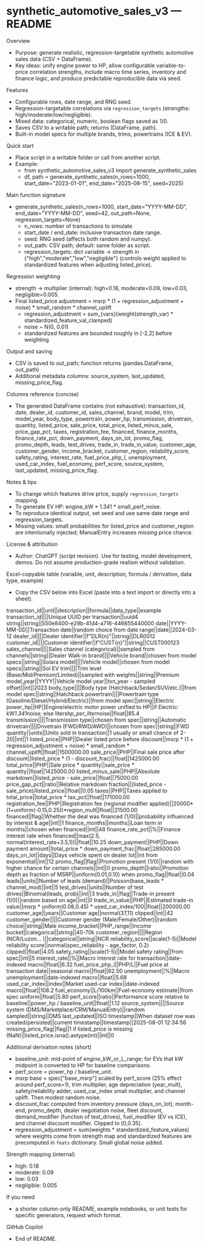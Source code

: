 # synthetic_automotive_sales_v3 — README

Overview
- Purpose: generate realistic, regression-targetable synthetic automotive sales data (CSV + DataFrame).
- Key ideas: unify engine power to HP, allow configurable variable-to-price correlation strengths, include macro time series, inventory and finance logic, and produce predictable reproducible data via seed.

Features
- Configurable rows, date range, and RNG seed.
- Regression-targetable correlations via `regression_targets` (strengths: high/moderate/low/negligible).
- Mixed data: categorical, numeric, boolean flags saved as 1/0.
- Saves CSV to a writable path; returns (DataFrame, path).
- Built-in model specs for multiple brands, trims, powertrains (ICE & EV).

Quick start
- Place script in a writable folder or call from another script.
- Example:
    - from synthetic_automotive_sales_v3 import generate_synthetic_sales
    - df, path = generate_synthetic_sales(n_rows=1000, start_date="2023-01-01", end_date="2025-08-15", seed=2025)

Main function signature
- generate_synthetic_sales(n_rows=1000, start_date="YYYY-MM-DD", end_date="YYYY-MM-DD", seed=42, out_path=None, regression_targets=None)
    - n_rows: number of transactions to simulate.
    - start_date / end_date: inclusive transaction date range.
    - seed: RNG seed (affects both random and numpy).
    - out_path: CSV path; default: same folder as script.
    - regression_targets: dict variable -> strength in {"high","moderate","low","negligible"} (controls weight applied to standardized features when adjusting listed_price).

Regression weighting
- strength -> multiplier (internal): high=0.18, moderate=0.09, low=0.03, negligible=0.005.
- Final listed_price adjustment = msrp * (1 + regression_adjustment + noise) * small_random * channel_uplift
    - regression_adjustment = sum_{vars}(weight(strength_var) * standardized_feature_val_clamped)
    - noise ~ N(0, 0.01)
    - standardized features are bounded roughly in [-2,2] before weighting

Output and saving
- CSV is saved to out_path; function returns (pandas.DataFrame, out_path)
- Additional metadata columns: source_system, last_updated, missing_price_flag.

Columns reference (concise)
- The generated DataFrame contains (not exhaustive): transaction_id, date, dealer_id, customer_id, sales_channel, brand, model, trim, model_year, body_type, powertrain, power_hp, transmission, drivetrain, quantity, listed_price, sale_price, total_price, listed_minus_sale, price_gap_pct, taxes, registration_fee, financed, finance_months, finance_rate_pct, down_payment, days_on_lot, promo_flag, promo_depth, leads, test_drives, trade_in, trade_in_value, customer_age, customer_gender, income_bracket, customer_region, reliability_score, safety_rating, interest_rate, fuel_price_php_l, unemployment, used_car_index, fuel_economy, perf_score, source_system, last_updated, missing_price_flag.

Notes & tips
- To change which features drive price, supply `regression_targets` mapping.
- To generate EV HP: engine_kW * 1.341 * small_perf_noise.
- To reproduce identical output, set seed and use same date range and regression_targets.
- Missing values: small probabilities for listed_price and customer_region are intentionally injected; ManualEntry increases missing price chance.

License & attribution
- Author: ChatGPT (script revision). Use for testing, model development, demos. Do not assume production-grade realism without validation.

Excel-copyable table (variable, unit, description, formula / derivation, data type, example)
- Copy the CSV below into Excel (paste into a text import or directly into a sheet).

transaction_id||unit||description||formula||data_type||example
transaction_id||||Unique UUID per transaction||uuid4 string||string||550e8400-e29b-41d4-a716-446655440000
date||YYYY-MM-DD||Transaction date||random choice from date range||date||2024-03-12
dealer_id||||Dealer identifier||f"DLR{n}"||string||DLR0012
customer_id||||Customer identifier||f"CUST{n}"||string||CUST000123
sales_channel||||Sales channel (categorical)||sampled from channels||string||Dealer Walk-in
brand||||Vehicle brand||chosen from model specs||string||Solara
model||||Vehicle model||chosen from model specs||string||Sol EV
trim||||Trim level (Base/Mid/Premium/Limited)||sampled with weights||string||Premium
model_year||YYYY||Vehicle model year||txn_year - sampled offset||int||2023
body_type||||Body type (Hatchback/Sedan/SUV/etc.)||from model spec||string||Hatchback
powertrain||||Powertrain type (Gasoline/Diesel/Hybrid/Electric)||from model spec||string||Electric
power_hp||HP||Engine/electric motor power unified to HP||if Electric: kW*1.341*noise; else liters*hp_per_liter*noise||float||85.4
transmission||||Transmission type||chosen from spec||string||Automatic
drivetrain||||Drivetrain (FWD/RWD/AWD)||chosen from spec||string||FWD
quantity||units||Units sold in transaction||1 usually or small chance of 2-20||int||1
listed_price||PHP||Dealer listed price before discount||msrp * (1 + regression_adjustment + noise) * small_random * channel_uplift||float||1500000.00
sale_price||PHP||Final sale price after discount||listed_price * (1 - discount_frac)||float||1425000.00
total_price||PHP||Sale price * quantity||sale_price * quantity||float||1425000.00
listed_minus_sale||PHP||Absolute markdown||listed_price - sale_price||float||75000.00
price_gap_pct||ratio||Relative markdown fraction||(listed_price - sale_price)/listed_price||float||0.05
taxes||PHP||Taxes applied to total_price||total_price * tax_pct||float||171000.00
registration_fee||PHP||Registration fee (regional modifier applied)||20000*(1+uniform(-0.15,0.25))*region_mult||float||21500.00
financed||flag||Whether the deal was financed (1/0)||probability influenced by interest & age||int||1
finance_months||months||Loan term in months||chosen when financed||int||48
finance_rate_pct||%||Finance interest rate when financed||max(2.5, normal(interest_rate+3.5,1))||float||10.25
down_payment||PHP||Down payment amount||total_price * down_payment_frac||float||285000.00
days_on_lot||days||Days vehicle spent on dealer lot||int from exponential||int||12
promo_flag||flag||Promotion present (1/0)||random with higher chance for certain channels||int||0
promo_depth||ratio||Promotion depth as fraction of MSRP||uniform(0.01,0.10) when promo_flag||float||0.04
leads||units||Number of leads (demand)||Poisson(base_leads * channel_mod)||int||5
test_drives||units||Number of test drives||Binomial(leads, prob)||int||3
trade_in||flag||Trade-in present (1/0)||random based on age||int||0
trade_in_value||PHP||Estimated trade-in value||msrp * uniform(0.08,0.45) * used_car_index/100||float||200000.00
customer_age||years||Customer age||normal(37,11) clipped||int||42
customer_gender||||Customer gender (Male/Female/Other)||random choice||string||Male
income_bracket||PHP_range||Income bucket||categorical||string||40-70k
customer_region||||Region (NCR/Luzon... )||categorical||string||NCR
reliability_score||scale(1-5)||Model reliability score||normal(spec_reliability - age_factor, 0.2) clipped||float||4.05
safety_rating||scale(1-5)||Model safety rating||from spec||int||5
interest_rate||%||Macro interest rate for transaction||date-indexed macro||float||6.32
fuel_price_php_l||PHP/L||Fuel price at transaction date||seasonal macro||float||62.50
unemployment||%||Macro unemployment||date-indexed macro||float||5.68
used_car_index||index||Market used-car index||date-indexed macro||float||108.2
fuel_economy||L/100km||Fuel-economy estimate||from spec uniform||float||5.80
perf_score||ratio||Performance score relative to baseline||power_hp / baseline_unit||float||1.12
source_system||||Source system (DMS/Marketplace/CRM/ManualEntry)||random sampled||string||DMS
last_updated||ISO timestamp||When dataset row was created/persisted||current timestamp||timestamp||2025-08-01 12:34:56
missing_price_flag||flag||1 if listed_price is missing (NaN)||listed_price.isna().astype(int)||int||0

Additional derivation notes (short)
- baseline_unit: mid-point of engine_kW_or_L_range; for EVs that kW midpoint is converted to HP for baseline comparisons.
- perf_score = power_hp / baseline_unit.
- msrp base = spec["base_msrp"] scaled by perf_score (25% effect around perf_score=1), trim multiplier, age depreciation (year_mult), safety/reliability adder, used_car_index small multiplier, and channel uplift. Then modest random noise.
- discount_frac computed from inventory pressure (days_on_lot), month-end, promo_depth, dealer negotiation noise, fleet discount, demand_modifier (function of test_drives), fuel_modifier (EV vs ICE), and channel discount modifier. Clipped to [0,0.35].
- regression_adjustment = sum(weights * standardized_feature_values) where weights come from strength map and standardized features are precomputed in `feats` dictionary. Small global noise added.

Strength mapping (internal)
- high: 0.18
- moderate: 0.09
- low: 0.03
- negligible: 0.005

If you need
- a shorter column-only README, example notebooks, or unit tests for specific generators, request which format.

GitHub Copilot
- End of README.